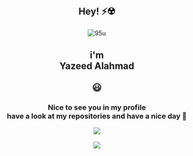 ## <p align="center">Hey! :zap::radioactive:</p>
<p align="center"><img src="https://komarev.com/ghpvc/?username=im95u" alt="95u" /></p>

## <p align="center"> i'm <br>**Yazeed Alahmad**<br><br>😃<br></p>
### <p align="center">Nice to see you in my profile<br>have a look at my repositories and have a nice day 🎉</p>
<p align="center">
  <img align="center" src="https://discord.c99.nl/widget/theme-4/446999223183998987.png" /><br><br>
  <img align="center" src="https://github-readme-stats.vercel.app/api?username=im95u&show_icons=true&theme=dark" />

